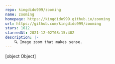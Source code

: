 ```yaml
---
repo: kingdido999/zooming
name: zooming
homepage: https://kingdido999.github.io/zooming
url: https://github.com/kingdido999/zooming
stars: 1612
starredAt: 2021-12-02T08:15:40Z
description: |-
    🔍 Image zoom that makes sense.
---
```


[object Object]

